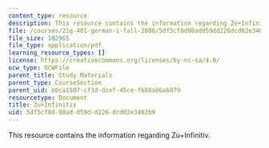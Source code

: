 ```yaml
---
content_type: resource
description: This resource contains the information regarding Zu+Infinitiv.
file: /courses/21g-401-german-i-fall-2008/5df5cf8d98add59dd226dcd02e3402b9_MIT21G_401F08_zu_inf.pdf
file_size: 102965
file_type: application/pdf
learning_resource_types: []
license: https://creativecommons.org/licenses/by-nc-sa/4.0/
ocw_type: OCWFile
parent_title: Study Materials
parent_type: CourseSection
parent_uid: b0ca1507-cf3d-dcef-45ce-f688a86a6079
resourcetype: Document
title: Zu+Infinitiv
uid: 5df5cf8d-98ad-d59d-d226-dcd02e3402b9
---
```

This resource contains the information regarding Zu+Infinitiv.